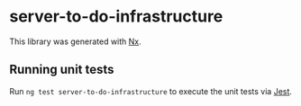 # server-to-do-infrastructure

This library was generated with [Nx](https://nx.dev).

## Running unit tests

Run `ng test server-to-do-infrastructure` to execute the unit tests via [Jest](https://jestjs.io).
